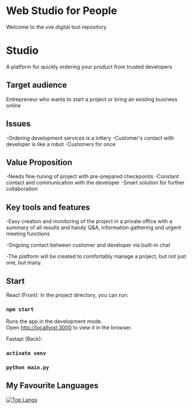 # Web Studio for People 

Welcome to the vve.digital tool repository

# Studio

A platform for quickly ordering your product from trusted developers

## Target audience

Entrepreneur who wants to start a project or bring an existing business online

## Issues

-Ordering development services is a lottery
-Customer's contact with developer is like a robot
-Customers for once

## Value Proposition

-Needs fine-tuning of project with pre-prepared checkpoints
-Constant contact and communication with the developer
-Smart solution for further collaboration

## Key tools and features

-Easy creation and monitoring of the project in a private office with a summary of all results and handy Q&A, information gathering and urgent meeting functions

-Ongoing contact between customer and developer via built-in chat

-The platform will be created to comfortably manage a project, but not just one, but many.

## Start

React (Front):
In the project directory, you can run:

### `npm start`

Runs the app in the development mode.\
Open [http://localhost:3000](http://localhost:3000) to view it in the browser.

Fastapi (Back):
### `activate venv`
### `python main.py`

## My Favourite Languages
[![Top Langs](https://github-readme-stats.vercel.app/api/top-langs/?username=germanv33&layout=compact)](https://github.com/germanv33/github-readme-stats)
